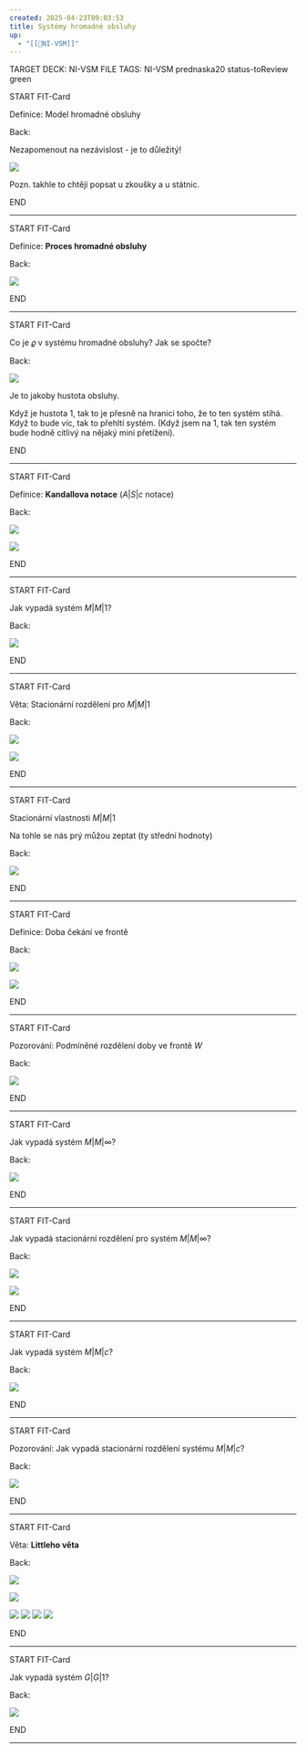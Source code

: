 ```yaml
---
created: 2025-04-23T09:03:53
title: Systémy hromadné obsluhy
up:
  - "[[📖NI-VSM]]"
---
```


TARGET DECK: NI-VSM
FILE TAGS: NI-VSM prednaska20 status-toReview green


START
FIT-Card

Definice: Model hromadné obsluhy

Back:

Nezapomenout na nezávislost - je to důležitý!

![](../../Assets/Pasted%20image%2020250423090622.png)

Pozn. takhle to chtějí popsat u zkoušky a u státnic.
<!--ID: 1746599649092-->
END

---


START
FIT-Card

Definice: **Proces hromadné obsluhy**

Back:

![](../../Assets/Pasted%20image%2020250423090638.png)
<!--ID: 1746599649104-->
END

---


START
FIT-Card

Co je $\varrho$ v systému hromadné obsluhy? Jak se spočte?

Back:

![](../../Assets/Pasted%20image%2020250423100453.png)

Je to jakoby hustota obsluhy.

Když je hustota 1, tak to je přesně na hranici toho, že to ten systém stíhá. Když to bude víc, tak to přehltí systém. (Když jsem na 1, tak ten systém bude hodně citlivý na nějaký mini přetížení).
<!--ID: 1746599649114-->
END

---


START
FIT-Card

Definice: **Kandallova notace** ($A|S|c$ notace)

Back:

![](../../Assets/Pasted%20image%2020250423090710.png)

<!-- ExampleStart -->
![](../../Assets/Pasted%20image%2020250423090724.png)
<!-- ExampleEnd -->
<!--ID: 1746599649122-->
END

---


START
FIT-Card

Jak vypadá systém $M|M|1$?

Back:

![](../../Assets/Pasted%20image%2020250423090738.png)
<!--ID: 1746599649130-->
END

---


START
FIT-Card

Věta: Stacionární rozdělení pro $M|M|1$

Back:

![](../../Assets/Pasted%20image%2020250423090829.png)

<!-- DetailInfoStart -->
![](../../Assets/Pasted%20image%2020250423090836.png)
<!-- DetailInfoEnd -->
<!--ID: 1746599649138-->
END

---


START
FIT-Card

Stacionární vlastnosti $M|M|1$

Na tohle se nás prý můžou zeptat (ty střední hodnoty)

Back:

![](../../Assets/Pasted%20image%2020250423090859.png)
<!--ID: 1746599649145-->
END

---


START
FIT-Card

Definice: Doba čekání ve frontě

Back:

![](../../Assets/Pasted%20image%2020250423090921.png)

<!-- DetailInfoStart -->
![](../../Assets/Pasted%20image%2020250423090929.png)
<!-- DetailInfoEnd -->
<!--ID: 1746599649152-->
END

---


START
FIT-Card

Pozorování: Podmíněné rozdělení doby ve frontě $W$

Back:

![](../../Assets/Pasted%20image%2020250423090951.png)
<!--ID: 1746599649160-->
END

---


START
FIT-Card

Jak vypadá systém $M|M|\infty$?

Back:

![](../../Assets/Pasted%20image%2020250423091014.png)
<!--ID: 1746599649167-->
END

---


START
FIT-Card

Jak vypadá stacionární rozdělení pro systém $M|M|\infty$?

Back:

![](../../Assets/Pasted%20image%2020250423091059.png)

<!-- ExampleStart -->
![](../../Assets/Pasted%20image%2020250423091111.png)
<!-- ExampleEnd -->
<!--ID: 1746599649174-->
END

---


START
FIT-Card

Jak vypadá systém $M|M|c$?

Back:

![](../../Assets/Pasted%20image%2020250423091133.png)
<!--ID: 1746599649182-->
END

---


START
FIT-Card

Pozorování: Jak vypadá stacionární rozdělení systému $M|M|c$?

Back:

![](../../Assets/Pasted%20image%2020250423091207.png)
<!--ID: 1746599649190-->
END

---


START
FIT-Card

Věta: **Littleho věta**

Back:

![](../../Assets/Pasted%20image%2020250423091224.png)

<!-- ExampleStart -->
![](../../Assets/Pasted%20image%2020250423091239.png)
<!-- ExampleEnd -->

<!-- ProofStart -->
![](../../Assets/Pasted%20image%2020250423091258.png)
![](../../Assets/Pasted%20image%2020250423091305.png)
![](../../Assets/Pasted%20image%2020250423091316.png)
![](../../Assets/Pasted%20image%2020250423091325.png)
<!-- ProofEnd -->
<!--ID: 1746599649198-->
END

---


START
FIT-Card

Jak vypadá systém $G|G|1$?

Back:

![](../../Assets/Pasted%20image%2020250423091348.png)
<!--ID: 1746599649205-->
END

---
